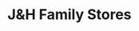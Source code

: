 ---
title: "J&H Family Stores"
url: /byron-center/jandh-family-stores-100th-street-southwest/
shop: convenience
---